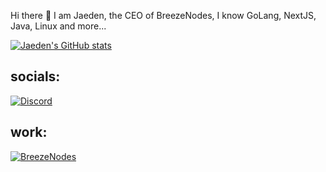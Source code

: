 Hi there 👋 
I am Jaeden, the CEO of BreezeNodes, I know GoLang, NextJS, Java, Linux and more...

[![Jaeden's GitHub stats](https://github-readme-stats.vercel.app/api?username=58TechBoy)](https://github.com/58TechBoy/github-readme-stats)
## socials:
[![Discord](https://img.shields.io/badge/Jaeden-%235C6AE2?style=for-the-badge&logo=discord&logoColor=fff&labelColor=%235C6AE2)](https://discord.gg/nCEzAnD4)

## work:
[![BreezeNodes](https://img.shields.io/badge/BreezeNodes-black?style=for-the-badge&logo=discord&logoColor=fff&labelColor=%230e0e9d&color=%230e0e9d)](https://breezenodes.com)
